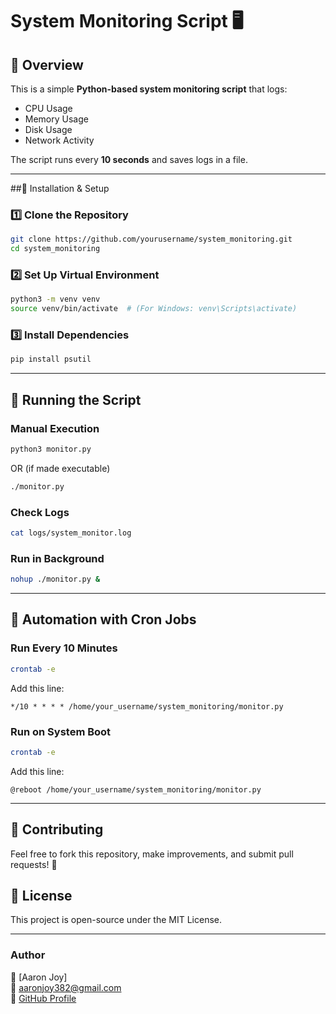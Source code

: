 # System Monitoring Script 🖥️

## 📌 Overview
This is a simple **Python-based system monitoring script** that logs:
- CPU Usage
- Memory Usage
- Disk Usage
- Network Activity

The script runs every **10 seconds** and saves logs in a file.

---

##📌 Installation & Setup

### 1️⃣ Clone the Repository
```bash
git clone https://github.com/yourusername/system_monitoring.git
cd system_monitoring
```

### **2️⃣ Set Up Virtual Environment**
```bash
python3 -m venv venv
source venv/bin/activate  # (For Windows: venv\Scripts\activate)
```

### **3️⃣ Install Dependencies**
```bash
pip install psutil
```

---

## 📌 Running the Script

### **Manual Execution**
```bash
python3 monitor.py
```
OR (if made executable)
```bash
./monitor.py
```

### **Check Logs**
```bash
cat logs/system_monitor.log
```

### **Run in Background**
```bash
nohup ./monitor.py &
```

---

## 📌 Automation with Cron Jobs

### **Run Every 10 Minutes**
```bash
crontab -e
```
Add this line:
```
*/10 * * * * /home/your_username/system_monitoring/monitor.py
```

### **Run on System Boot**
```bash
crontab -e
```
Add this line:
```
@reboot /home/your_username/system_monitoring/monitor.py
```

---

## 📌 Contributing
Feel free to fork this repository, make improvements, and submit pull requests! 🚀

## 📌 License
This project is open-source under the MIT License.

---

### **Author**
👤 [Aaron Joy]  
📧 aaronjoy382@gmail.com  
🔗 [GitHub Profile](https://github.com/aar0njv)


